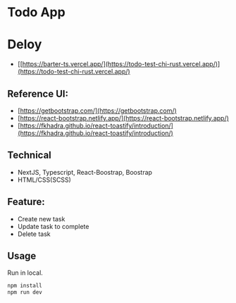 # Todo App
# Deloy
- [[https://barter-ts.vercel.app/](https://todo-test-chi-rust.vercel.app/)](https://todo-test-chi-rust.vercel.app/)
## Reference UI: 
- [https://getbootstrap.com/](https://getbootstrap.com/)
- [https://react-bootstrap.netlify.app/](https://react-bootstrap.netlify.app/)
- [https://fkhadra.github.io/react-toastify/introduction/](https://fkhadra.github.io/react-toastify/introduction/)
## Technical
- NextJS, Typescript, React-Boostrap, Boostrap
- HTML/CSS(SCSS)
## Feature:
+ Create new task
+ Update task to complete
+ Delete task
## Usage
Run in local.
```bash
npm install
npm run dev
```
